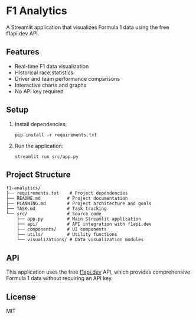 # F1 Analytics

A Streamlit application that visualizes Formula 1 data using the free f1api.dev API.

## Features

- Real-time F1 data visualization
- Historical race statistics
- Driver and team performance comparisons
- Interactive charts and graphs
- No API key required

## Setup

1. Install dependencies:
   ```
   pip install -r requirements.txt
   ```

2. Run the application:
   ```
   streamlit run src/app.py
   ```

## Project Structure

```
f1-analytics/
├── requirements.txt    # Project dependencies
├── README.md          # Project documentation
├── PLANNING.md        # Project architecture and goals
├── TASK.md            # Task tracking
└── src/               # Source code
    ├── app.py         # Main Streamlit application
    ├── api/           # API integration with f1api.dev
    ├── components/    # UI components
    ├── utils/         # Utility functions
    └── visualizations/ # Data visualization modules
```

## API

This application uses the free [f1api.dev](https://f1api.dev/docs) API, which provides comprehensive Formula 1 data without requiring an API key.

## License

MIT
